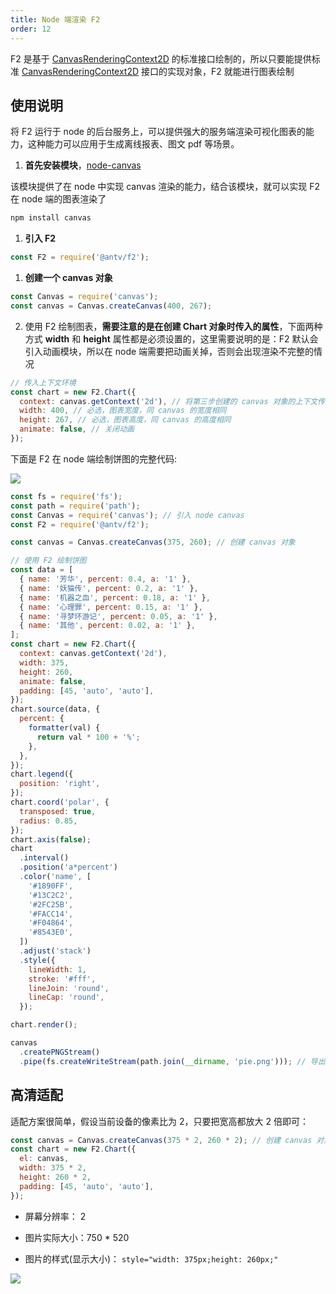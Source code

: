 ```yaml
---
title: Node 端渲染 F2
order: 12
---
```


F2 是基于 [CanvasRenderingContext2D](https://developer.mozilla.org/zh-CN/docs/Web/API/CanvasRenderingContext2D) 的标准接口绘制的，所以只要能提供标准 [CanvasRenderingContext2D](https://developer.mozilla.org/zh-CN/docs/Web/API/CanvasRenderingContext2D) 接口的实现对象，F2 就能进行图表绘制

## 使用说明

将 F2 运行于 node 的后台服务上，可以提供强大的服务端渲染可视化图表的能力，这种能力可以应用于生成离线报表、图文 pdf 等场景。

1. **首先安装模块**，[node-canvas](https://github.com/Automattic/node-canvas)

该模块提供了在 node 中实现 canvas 渲染的能力，结合该模块，就可以实现 F2 在 node 端的图表渲染了

```bash
npm install canvas
```

1. **引入 F2**

```javascript
const F2 = require('@antv/f2');
```

1. **创建一个 canvas 对象**

```javascript
const Canvas = require('canvas');
const canvas = Canvas.createCanvas(400, 267);
```

2. 使用 F2 绘制图表，**需要注意的是在创建 Chart 对象时传入的属性**，下面两种方式 **width** 和 **height** 属性都是必须设置的，这里需要说明的是：F2 默认会引入动画模块，所以在 node 端需要把动画关掉，否则会出现渲染不完整的情况

```javascript
// 传入上下文环境
const chart = new F2.Chart({
  context: canvas.getContext('2d'), // 将第三步创建的 canvas 对象的上下文传入
  width: 400, // 必选，图表宽度，同 canvas 的宽度相同
  height: 267, // 必选，图表高度，同 canvas 的高度相同
  animate: false, // 关闭动画
});
```

下面是 F2 在 node 端绘制饼图的完整代码:

![](https://gw.alipayobjects.com/zos/finxbff/compress-tinypng/6154589f-b6eb-4647-9634-9baf6fc70991.png)

```javascript
const fs = require('fs');
const path = require('path');
const Canvas = require('canvas'); // 引入 node canvas
const F2 = require('@antv/f2');

const canvas = Canvas.createCanvas(375, 260); // 创建 canvas 对象

// 使用 F2 绘制饼图
const data = [
  { name: '芳华', percent: 0.4, a: '1' },
  { name: '妖猫传', percent: 0.2, a: '1' },
  { name: '机器之血', percent: 0.18, a: '1' },
  { name: '心理罪', percent: 0.15, a: '1' },
  { name: '寻梦环游记', percent: 0.05, a: '1' },
  { name: '其他', percent: 0.02, a: '1' },
];
const chart = new F2.Chart({
  context: canvas.getContext('2d'),
  width: 375,
  height: 260,
  animate: false,
  padding: [45, 'auto', 'auto'],
});
chart.source(data, {
  percent: {
    formatter(val) {
      return val * 100 + '%';
    },
  },
});
chart.legend({
  position: 'right',
});
chart.coord('polar', {
  transposed: true,
  radius: 0.85,
});
chart.axis(false);
chart
  .interval()
  .position('a*percent')
  .color('name', [
    '#1890FF',
    '#13C2C2',
    '#2FC25B',
    '#FACC14',
    '#F04864',
    '#8543E0',
  ])
  .adjust('stack')
  .style({
    lineWidth: 1,
    stroke: '#fff',
    lineJoin: 'round',
    lineCap: 'round',
  });

chart.render();

canvas
  .createPNGStream()
  .pipe(fs.createWriteStream(path.join(__dirname, 'pie.png'))); // 导出图片
```

## 高清适配

适配方案很简单，假设当前设备的像素比为 2，只要把宽高都放大 2 倍即可：

```javascript
const canvas = Canvas.createCanvas(375 * 2, 260 * 2); // 创建 canvas 对象
const chart = new F2.Chart({
  el: canvas,
  width: 375 * 2,
  height: 260 * 2,
  padding: [45, 'auto', 'auto'],
});
```

- 屏幕分辨率： 2

- 图片实际大小：750 \* 520

- 图片的样式(显示大小)： `style="width: 375px;height: 260px;"`

![](https://gw.alipayobjects.com/zos/rmsportal/IWrhQtTcEaBxGnXsPwiP.png#width=375)
